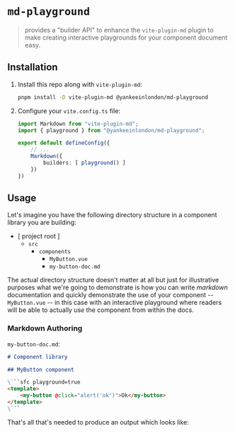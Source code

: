 # `md-playground`

> provides a "builder API" to enhance the `vite-plugin-md` plugin to make creating interactive playgrounds for your component document easy.

## Installation

1. Install this repo along with `vite-plugin-md`:

    ```sh
    pnpm install -D vite-plugin-md @yankeeinlondon/md-playground
    ```

2. Configure your `vite.config.ts` file:

    ```ts
    import Markdown from "vite-plugin-md";
    import { playground } from "@yankeeinlondon/md-playground";

    export default defineConfig({
        // ...
        Markdown({
            builders: [ playground() ]
        })
    })
    ```

## Usage

Let's imagine you have the following directory structure in a component library you are building:

- [ project root ]
  - `src`
    - `components`
      - `MyButton.vue`
      - `my-button-doc.md`

The actual directory structure doesn't matter at all but just for illustrative purposes what we're going to demonstrate is how you can write _markdown_ documentation and quickly demonstrate the use of your component -- `MyButton.vue` -- in this case with an interactive playground where readers will be able to actually _use_ the component from within the docs.

### Markdown Authoring

`my-button-doc.md`:

```md
# Component library

## MyButton component

\```sfc playground=true
<template>
    <my-button @click="alert('ok')">Ok</my-button>
</template>
\```
```

That's all that's needed to produce an output which looks like:
